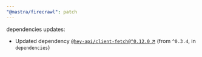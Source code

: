 ```yaml
---
"@mastra/firecrawl": patch
---
```

dependencies updates:
  - Updated dependency [`@hey-api/client-fetch@^0.12.0` ↗︎](https://www.npmjs.com/package/@hey-api/client-fetch/v/0.12.0) (from `^0.3.4`, in `dependencies`)
